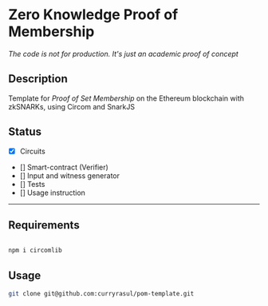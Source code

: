 # Zero Knowledge Proof of Membership

*The code is not for production. It's just an academic proof of concept*

## Description
Template for *Proof of Set Membership* on the Ethereum blockchain with zkSNARKs, using Circom and SnarkJS

## Status
- [x] Circuits
- [] Smart-contract (Verifier)
- [] Input and witness generator
- [] Tests
- [] Usage instruction

___

## Requirements
```bash

npm i circomlib
```

## Usage
```bash
git clone git@github.com:curryrasul/pom-template.git

```

